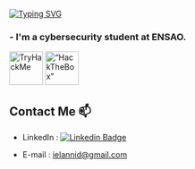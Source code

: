 [![Typing SVG](https://readme-typing-svg.herokuapp.com?font=Hack&color=%2315b0cf&lines=Hey+there!+I'm+Ily455)](https://git.io/typing-svg)

### - I'm a cybersecurity student at ENSAO.

<!--### - Looking for a summer internship.-->

<img src="https://tryhackme-badges.s3.amazonaws.com/Ily455.png" alt="TryHackMe" height="60">  <img src="https://www.hackthebox.eu/badge/image/815745" alt= “HackTheBox” height="60">

## Contact Me 📫
- LinkedIn :
[![Linkedin Badge](https://img.shields.io/twitter/url?color=lightblue&label=Ilyass%20Elannid&logo=linkedin&logoColor=lightblue&style=for-the-badge&url=https%3A%2F%2Fwww.linkedin.com%2Fin%2Filyass-elannid)](https://www.linkedin.com/in/ilyass-elannid/)

- E-mail : ielannid@gmail.com
